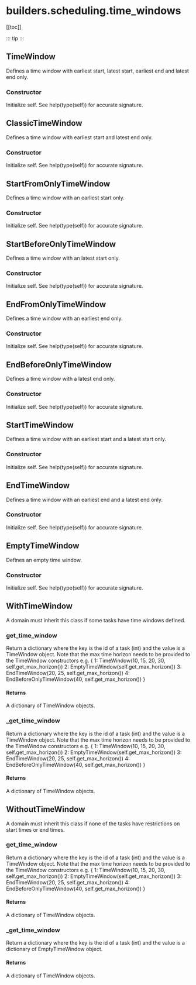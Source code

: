# builders.scheduling.time_windows

[[toc]]

::: tip
<skdecide-summary></skdecide-summary>
:::

## TimeWindow

Defines a time window with earliest start, latest start, earliest end and latest end only.

### Constructor <Badge text="TimeWindow" type="tip"/>

<skdecide-signature name= "TimeWindow" :sig="{'params': [{'name': 'earliest_start', 'annotation': 'int'}, {'name': 'latest_start', 'annotation': 'int'}, {'name': 'earliest_end', 'annotation': 'int'}, {'name': 'latest_end', 'annotation': 'int'}, {'name': 'max_horizon', 'annotation': 'int'}], 'return': 'None'}"></skdecide-signature>

Initialize self.  See help(type(self)) for accurate signature.

## ClassicTimeWindow

Defines a time window with earliest start and latest end only.

### Constructor <Badge text="ClassicTimeWindow" type="tip"/>

<skdecide-signature name= "ClassicTimeWindow" :sig="{'params': [{'name': 'earliest_start', 'annotation': 'int'}, {'name': 'latest_end', 'annotation': 'int'}, {'name': 'max_horizon', 'annotation': 'int'}], 'return': 'None'}"></skdecide-signature>

Initialize self.  See help(type(self)) for accurate signature.

## StartFromOnlyTimeWindow

Defines a time window with an earliest start only.

### Constructor <Badge text="StartFromOnlyTimeWindow" type="tip"/>

<skdecide-signature name= "StartFromOnlyTimeWindow" :sig="{'params': [{'name': 'earliest_start', 'annotation': 'int'}, {'name': 'max_horizon', 'annotation': 'int'}], 'return': 'None'}"></skdecide-signature>

Initialize self.  See help(type(self)) for accurate signature.

## StartBeforeOnlyTimeWindow

Defines a time window with an latest start only.

### Constructor <Badge text="StartBeforeOnlyTimeWindow" type="tip"/>

<skdecide-signature name= "StartBeforeOnlyTimeWindow" :sig="{'params': [{'name': 'latest_start', 'annotation': 'int'}, {'name': 'max_horizon', 'annotation': 'int'}], 'return': 'None'}"></skdecide-signature>

Initialize self.  See help(type(self)) for accurate signature.

## EndFromOnlyTimeWindow

Defines a time window with an earliest end only.

### Constructor <Badge text="EndFromOnlyTimeWindow" type="tip"/>

<skdecide-signature name= "EndFromOnlyTimeWindow" :sig="{'params': [{'name': 'earliest_end', 'annotation': 'int'}, {'name': 'max_horizon', 'annotation': 'int'}], 'return': 'None'}"></skdecide-signature>

Initialize self.  See help(type(self)) for accurate signature.

## EndBeforeOnlyTimeWindow

Defines a time window with a latest end only.

### Constructor <Badge text="EndBeforeOnlyTimeWindow" type="tip"/>

<skdecide-signature name= "EndBeforeOnlyTimeWindow" :sig="{'params': [{'name': 'latest_end', 'annotation': 'int'}, {'name': 'max_horizon', 'annotation': 'int'}], 'return': 'None'}"></skdecide-signature>

Initialize self.  See help(type(self)) for accurate signature.

## StartTimeWindow

Defines a time window with an earliest start and a latest start only.

### Constructor <Badge text="StartTimeWindow" type="tip"/>

<skdecide-signature name= "StartTimeWindow" :sig="{'params': [{'name': 'earliest_start', 'annotation': 'int'}, {'name': 'latest_start', 'annotation': 'int'}, {'name': 'max_horizon', 'annotation': 'int'}], 'return': 'None'}"></skdecide-signature>

Initialize self.  See help(type(self)) for accurate signature.

## EndTimeWindow

Defines a time window with an earliest end and a latest end only.

### Constructor <Badge text="EndTimeWindow" type="tip"/>

<skdecide-signature name= "EndTimeWindow" :sig="{'params': [{'name': 'earliest_end', 'annotation': 'int'}, {'name': 'latest_end', 'annotation': 'int'}, {'name': 'max_horizon', 'annotation': 'int'}], 'return': 'None'}"></skdecide-signature>

Initialize self.  See help(type(self)) for accurate signature.

## EmptyTimeWindow

Defines an empty time window.

### Constructor <Badge text="EmptyTimeWindow" type="tip"/>

<skdecide-signature name= "EmptyTimeWindow" :sig="{'params': [{'name': 'max_horizon', 'annotation': 'int'}], 'return': 'None'}"></skdecide-signature>

Initialize self.  See help(type(self)) for accurate signature.

## WithTimeWindow

A domain must inherit this class if some tasks have time windows defined.

### get\_time\_window <Badge text="WithTimeWindow" type="tip"/>

<skdecide-signature name= "get_time_window" :sig="{'params': [{'name': 'self'}], 'return': 'Dict[int, TimeWindow]'}"></skdecide-signature>

Return a dictionary where the key is the id of a task (int)
and the value is a TimeWindow object.
Note that the max time horizon needs to be provided to the TimeWindow constructors
e.g.
    {
        1: TimeWindow(10, 15, 20, 30, self.get_max_horizon())
        2: EmptyTimeWindow(self.get_max_horizon())
        3: EndTimeWindow(20, 25, self.get_max_horizon())
        4: EndBeforeOnlyTimeWindow(40, self.get_max_horizon())
    }

#### Returns
A dictionary of TimeWindow objects.

### \_get\_time\_window <Badge text="WithTimeWindow" type="tip"/>

<skdecide-signature name= "_get_time_window" :sig="{'params': [{'name': 'self'}], 'return': 'Dict[int, TimeWindow]'}"></skdecide-signature>

Return a dictionary where the key is the id of a task (int)
and the value is a TimeWindow object.
Note that the max time horizon needs to be provided to the TimeWindow constructors
e.g.
    {
        1: TimeWindow(10, 15, 20, 30, self.get_max_horizon())
        2: EmptyTimeWindow(self.get_max_horizon())
        3: EndTimeWindow(20, 25, self.get_max_horizon())
        4: EndBeforeOnlyTimeWindow(40, self.get_max_horizon())
    }

#### Returns
A dictionary of TimeWindow objects.

## WithoutTimeWindow

A domain must inherit this class if none of the tasks have restrictions on start times or end times.

### get\_time\_window <Badge text="WithTimeWindow" type="warn"/>

<skdecide-signature name= "get_time_window" :sig="{'params': [{'name': 'self'}], 'return': 'Dict[int, TimeWindow]'}"></skdecide-signature>

Return a dictionary where the key is the id of a task (int)
and the value is a TimeWindow object.
Note that the max time horizon needs to be provided to the TimeWindow constructors
e.g.
    {
        1: TimeWindow(10, 15, 20, 30, self.get_max_horizon())
        2: EmptyTimeWindow(self.get_max_horizon())
        3: EndTimeWindow(20, 25, self.get_max_horizon())
        4: EndBeforeOnlyTimeWindow(40, self.get_max_horizon())
    }

#### Returns
A dictionary of TimeWindow objects.

### \_get\_time\_window <Badge text="WithTimeWindow" type="warn"/>

<skdecide-signature name= "_get_time_window" :sig="{'params': [{'name': 'self'}], 'return': 'Dict[int, TimeWindow]'}"></skdecide-signature>

Return a dictionary where the key is the id of a task (int)
and the value is a dictionary of EmptyTimeWindow object.

#### Returns
A dictionary of TimeWindow objects.

